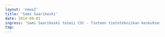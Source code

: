 ```yaml
---
layout: 'news2'
title: 'Sami Saarikoski'
date: 2014-08-01
ingress: 'Sami Saarikoski toimii CSC - Tieteen tietotekniikan keskuksessa kehityspäällikkönä vastuualueenaan opetus- ja kulttuuriministeriön tietohallinnon konsultointi. Vuonna 2006 CSC aloitti ministeriön tietohallinnon johdolla työn sähköisen työskentelyn ja verkostomaisen toimintatavan mahdollistamiseksi yli organisaatiorajojen koko toimialalla ja sen sidosryhmissä. Työn tuloksena syntyi Eduuni-palveluympäristö.'
tag: 
---
```


